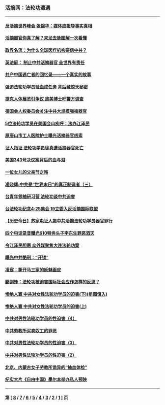 ### 活摘网：法轮功遭遇
---
#### [反活摘世界峰会 张锦华：媒体应报导事实真相](../../pages/nf5881/n13278502.md?10210430) 
#### [活摘器官你真了解？来龙去脉图解一次看懂](../../pages/nf5881/n13013820.md?10210430) 
#### [政界名流：为什么全球医疗机构要信中共？](../../pages/nf5881/n11945479.md?10210430) 
#### [英法庭： 制止中共活摘器官 全世界有责任](../../pages/nf5881/n11330691.md?10210430) 
#### [共产中国逃亡者的回忆录——一个真实的故事](../../pages/nf5881/n10918649.md?10210430) 
#### [强迫法轮功学员验血成任务 背后藏惊天秘密](../../pages/nf5881/n4252384.md?10210430) 
#### [捷克人体展览引争议 旅美博士吁警方调查](../../pages/nf5881/n9429187.md?10210430) 
#### [德国会人权委员会关注中共大规模强摘器官](../../pages/nf5881/n8418950.md?10210430) 
#### [5位法轮功学员在美国会山疾呼：法办江泽民](../../pages/nf5881/n8101519.md?10210430) 
#### [原唐山市工人医院护士曝光活摘器官线索](../../pages/nf5881/n8076384.md?10210430) 
#### [证人指证 法轮功学员徐真遭活摘器官死亡](../../pages/nf5881/n8042467.md?10210430) 
#### [美国343号决议案背后的血与泪](../../pages/nf5881/n8020684.md?10210430) 
#### [一位女儿的父亲节之殇](../../pages/nf5881/n8014122.md?10210430) 
#### [凌晓辉:中共是“世界末日”的真正制造者（三）](../../pages/nf5881/n4210333.md?10210430) 
#### [台青年领袖研习营 法轮功谈中共迫害](../../pages/nf5881/n4141857.md?10210430) 
#### [台法轮功纪念4‧25集会 19立委入反活摘国际联盟](../../pages/nf5881/n4141821.md?10210430) 
#### [【历史今日】苏家屯证人揭中共活摘法轮功学员器官罪行](../../pages/nf5881/n4135912.md?10210430) 
#### [四个电话录音曝光610特务头子李东生罪恶滔天](../../pages/nf5881/n4040060.md?10210430) 
#### [令江泽民胆寒 众外媒聚焦大连法轮功案](../../pages/nf5881/n3932671.md?10210430) 
#### [曝光中共酷刑：“开锁”](../../pages/nf5881/n3889373.md?10210430) 
#### [凌宸：撕开马三家的妖魅画皮](../../pages/nf5881/n3849369.md?10210430) 
#### [郦剑锋：法轮功被迫害国际社会应作怎样的反思？](../../pages/nf5881/n3824560.md?10210430) 
#### [惨绝人寰 中共对女性法轮功学员的迫害(下)(组图慎入)](../../pages/nf5881/n3816285.md?10210430) 
#### [惨绝人寰 中共对女性法轮功学员的迫害(上)](../../pages/nf5881/n3815374.md?10210430) 
#### [中共对男性法轮功学员的性迫害（4）](../../pages/nf5881/n3769144.md?10210430) 
#### [中共劳教所买卖奴工的罪恶](../../pages/nf5881/n3769378.md?10210430) 
#### [中共对男性法轮功学员的性迫害（3）](../../pages/nf5881/n3768231.md?10210430) 
#### [中共对男性法轮功学员的性迫害（2）](../../pages/nf5881/n3767211.md?10210430) 
#### [北京、内蒙古女子劳教所诡异的“抽血体检”](../../pages/nf5881/n3753158.md?10210430) 
#### [纪实大片《自由中国》墨尔本举办私人预映](../../pages/nf5881/n3743337.md?10210430) 

---
#### 第 [ [8](./8.md?10210430) / [7](./7.md?10210430) / [6](./6.md?10210430) / [5](./5.md?10210430) / [4](./4.md?10210430) / [3](./3.md?10210430) / [2](./2.md?10210430) / [1](./1.md?10210430) ] 页
